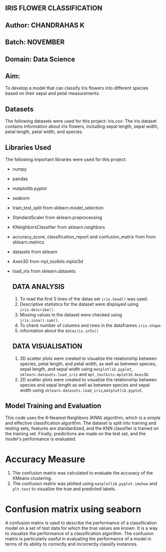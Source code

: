 ## IRIS FLOWER CLASSIFICATION

## Author: CHANDRAHAS K

## Batch: NOVEMBER

## Domain: Data Science

## Aim:
To develop a model that can classify Iris flowers into different species based on their sepal and petal
measurements. 

## Datasets

The following datasets were used for this project:
iris.csv: The iris dataset contains information about iris flowers, including sepal length, sepal width, petal length, petal width, and species.

## Libraries Used

The following important libraries were used for this project:

- numpy
- pandas
- matplotlib.pyplot
- seaborn
- train_test_split from sklearn.model_selection
- StandardScaler from sklearn.preprocessing
- KNeighborsClassifier from sklearn.neighbors
- accuracy_score, classification_report and confusion_matrix from from sklearn.metrics
- datasets from sklearn
- Axes3D from mpl_toolkits.mplot3d
- load_iris from sklearn.datasets

  ## DATA ANALYSIS

  1. To read the first 5 lines of the datas set `iris.head()` was used.
  2. Descriptive statistics for the dataset were displayed using `iris.describe()`.
  3. Missing values in the dataset were checked using `iris.isna().sum()`.
  4. To check number of columns and rows in the dataframes `iris.shape`.
  5. information about the `datairis.info()`
 
  ## DATA VISUALISATION

  1. 3D scatter plots were created to visualize the relationship between species, petal length, and petal width, as well as between species, sepal length, and sepal width using `matplotlib.pyplot`, `sklearn.datasets.load_iris` and `mpl_toolkits.mplot3d.Axes3D`.
  2. 2D scatter plots were created to visualize the relationship between species and sepal length
  as well as between species and sepal width using `sklearn.datasets.load_iris`,`matplotlib.pyplot`.

## Model Training and Evaluation

This code uses the K-Nearest Neighbors (KNN) algorithm, which is a simple and effective classification algorithm. The dataset is split into training and testing sets, features are standardized, and the KNN classifier is trained on the training set. Finally, predictions are made on the test set, and the model's performance is evaluated.

 # Accuracy Measure

1. The confusion matrix was calculated to evaluate the accuracy of the KMeans clustering.
2. The confusion matrix was plotted using `matplotlib.pyplot.imshow` and `plt.text` to visualize the true and predicted labels.

# Confusion matrix using seaborn

A confusion matrix is used to describe the performance of a classification model on a set of test data for which the true values are known. It is a way to visualize the performance of a classification algorithm. The confusion matrix is particularly useful in evaluating the performance of a model in terms of its ability to correctly and incorrectly classify instances.
  
